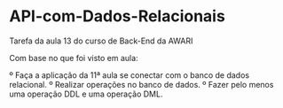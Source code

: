# API-com-Dados-Relacionais

Tarefa da aula 13 do curso de Back-End da AWARI

Com base no que foi visto em aula:

º Faça a aplicação da 11ª aula se conectar com o banco de dados relacional.
º Realizar operações no banco de dados.
º Fazer pelo menos uma operação DDL e uma operação DML.
